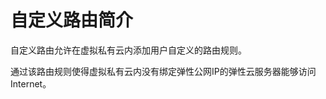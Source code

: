# 自定义路由简介<a name="route_0001"></a>

自定义路由允许在虚拟私有云内添加用户自定义的路由规则。

通过该路由规则使得虚拟私有云内没有绑定弹性公网IP的弹性云服务器能够访问Internet。

